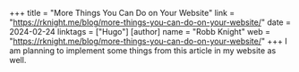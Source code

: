 +++
title = "More Things You Can Do on Your Website"
link = "https://rknight.me/blog/more-things-you-can-do-on-your-website/"
date = 2024-02-24
linktags = ["Hugo"]
[author]
  name = "Robb Knight"
  web = "https://rknight.me/blog/more-things-you-can-do-on-your-website/"
+++
I am planning to implement some things from this article in my website as well.